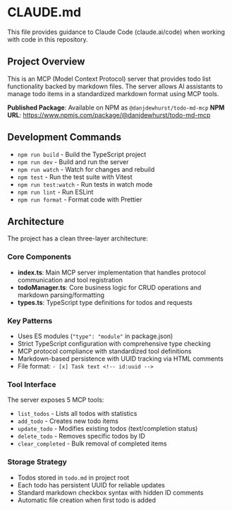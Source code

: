 # CLAUDE.md

This file provides guidance to Claude Code (claude.ai/code) when working with code in this repository.

## Project Overview
This is an MCP (Model Context Protocol) server that provides todo list functionality backed by markdown files. The server allows AI assistants to manage todo items in a standardized markdown format using MCP tools.

**Published Package**: Available on NPM as `@danjdewhurst/todo-md-mcp`
**NPM URL**: https://www.npmjs.com/package/@danjdewhurst/todo-md-mcp

## Development Commands
- `npm run build` - Build the TypeScript project
- `npm run dev` - Build and run the server  
- `npm run watch` - Watch for changes and rebuild
- `npm test` - Run the test suite with Vitest
- `npm run test:watch` - Run tests in watch mode
- `npm run lint` - Run ESLint
- `npm run format` - Format code with Prettier

## Architecture
The project has a clean three-layer architecture:

### Core Components
- **index.ts**: Main MCP server implementation that handles protocol communication and tool registration
- **todoManager.ts**: Core business logic for CRUD operations and markdown parsing/formatting  
- **types.ts**: TypeScript type definitions for todos and requests

### Key Patterns
- Uses ES modules (`"type": "module"` in package.json)
- Strict TypeScript configuration with comprehensive type checking
- MCP protocol compliance with standardized tool definitions
- Markdown-based persistence with UUID tracking via HTML comments
- File format: `- [x] Task text <!-- id:uuid -->`

### Tool Interface
The server exposes 5 MCP tools:
- `list_todos` - Lists all todos with statistics
- `add_todo` - Creates new todo items
- `update_todo` - Modifies existing todos (text/completion status)
- `delete_todo` - Removes specific todos by ID
- `clear_completed` - Bulk removal of completed items

### Storage Strategy
- Todos stored in `todo.md` in project root
- Each todo has persistent UUID for reliable updates
- Standard markdown checkbox syntax with hidden ID comments
- Automatic file creation when first todo is added